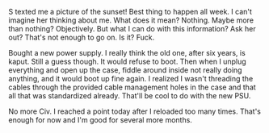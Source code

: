 S texted me a picture of the sunset! Best thing to happen all week. I can't imagine her thinking about me. What does it mean? Nothing. Maybe more than nothing? Objectively. But what I can do with this information? Ask her out? That's not enough to go on. Is it? Fuck.

Bought a new power supply. I really think the old one, after six years, is kaput. Still a guess though. It would refuse to boot. Then when I unplug everything and open up the case, fiddle around inside not really doing anything, and it would boot up fine again. I realized I wasn't threading the cables through the provided cable management holes in the case and that all that was standardized already. That'll be cool to do with the new PSU.

No more Civ. I reached a point today after I reloaded too many times. That's enough for now and I'm good for several more months.
